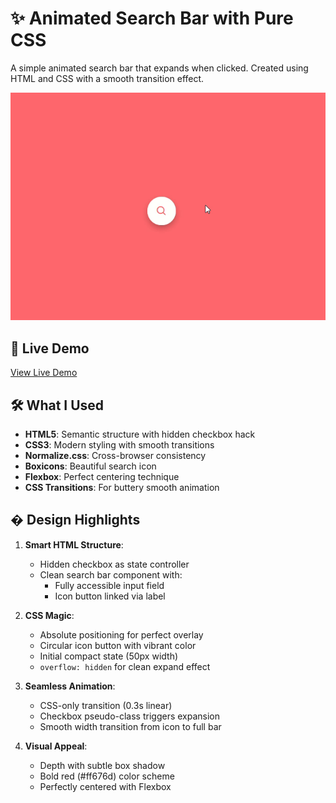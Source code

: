 # ✨ Animated Search Bar with Pure CSS

A simple animated search bar that expands when clicked. Created using HTML and CSS with a smooth transition effect.

![Search Bar Preview](./01preview.gif)

## 🚀 Live Demo

[View Live Demo]()

## 🛠️ What I Used

- **HTML5**: Semantic structure with hidden checkbox hack
- **CSS3**: Modern styling with smooth transitions
- **Normalize.css**: Cross-browser consistency
- **Boxicons**: Beautiful search icon
- **Flexbox**: Perfect centering technique
- **CSS Transitions**: For buttery smooth animation

## � Design Highlights

1. **Smart HTML Structure**:

   - Hidden checkbox as state controller
   - Clean search bar component with:
     - Fully accessible input field
     - Icon button linked via label

2. **CSS Magic**:

   - Absolute positioning for perfect overlay
   - Circular icon button with vibrant color
   - Initial compact state (50px width)
   - `overflow: hidden` for clean expand effect

3. **Seamless Animation**:

   - CSS-only transition (0.3s linear)
   - Checkbox pseudo-class triggers expansion
   - Smooth width transition from icon to full bar

4. **Visual Appeal**:
   - Depth with subtle box shadow
   - Bold red (#ff676d) color scheme
   - Perfectly centered with Flexbox
